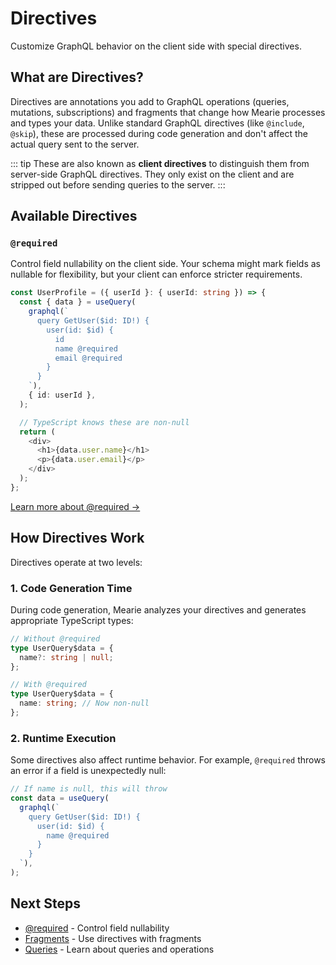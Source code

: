 # Directives

Customize GraphQL behavior on the client side with special directives.

## What are Directives?

Directives are annotations you add to GraphQL operations (queries, mutations, subscriptions) and fragments that change how Mearie processes and types your data. Unlike standard GraphQL directives (like `@include`, `@skip`), these are processed during code generation and don't affect the actual query sent to the server.

::: tip
These are also known as **client directives** to distinguish them from server-side GraphQL directives. They only exist on the client and are stripped out before sending queries to the server.
:::

## Available Directives

### `@required`

Control field nullability on the client side. Your schema might mark fields as nullable for flexibility, but your client can enforce stricter requirements.

```typescript
const UserProfile = ({ userId }: { userId: string }) => {
  const { data } = useQuery(
    graphql(`
      query GetUser($id: ID!) {
        user(id: $id) {
          id
          name @required
          email @required
        }
      }
    `),
    { id: userId },
  );

  // TypeScript knows these are non-null
  return (
    <div>
      <h1>{data.user.name}</h1>
      <p>{data.user.email}</p>
    </div>
  );
};
```

[Learn more about @required →](/directives/required)

## How Directives Work

Directives operate at two levels:

### 1. Code Generation Time

During code generation, Mearie analyzes your directives and generates appropriate TypeScript types:

```typescript
// Without @required
type UserQuery$data = {
  name?: string | null;
};

// With @required
type UserQuery$data = {
  name: string; // Now non-null
};
```

### 2. Runtime Execution

Some directives also affect runtime behavior. For example, `@required` throws an error if a field is unexpectedly null:

```typescript
// If name is null, this will throw
const data = useQuery(
  graphql(`
    query GetUser($id: ID!) {
      user(id: $id) {
        name @required
      }
    }
  `),
);
```

## Next Steps

- [@required](/directives/required) - Control field nullability
- [Fragments](/guides/fragments) - Use directives with fragments
- [Queries](/guides/queries) - Learn about queries and operations
